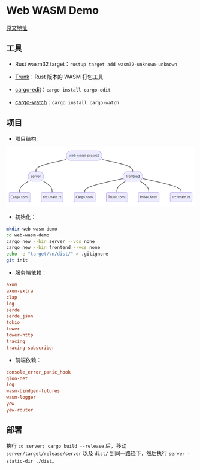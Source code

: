 # Web WASM Demo

[原文地址](https://robert.kra.hn/posts/2022-04-03_rust-web-wasm/)

## 工具

- Rust wasm32 target：`rustup target add wasm32-unknown-unknown`

- [Trunk](https://trunkrs.dev/)：Rust 版本的 WASM 打包工具

- [cargo-edit](https://github.com/killercup/cargo-edit)：`cargo install cargo-edit`

- [cargo-watch](https://watchexec.github.io/#cargo-watch)：`cargo install cargo-watch`

## 项目

- 项目结构:

![项目结构](./Web-WASM-demo.png)

- 初始化：

```sh
mkdir web-wasm-demo
cd web-wasm-demo
cargo new --bin server --vcs none
cargo new --bin frontend --vcs none
echo -e "target/\n/dist/" > .gitignore
git init
```

- 服务端依赖：

```toml
axum
axum-extra
clap
log
serde
serde_json
tokio
tower
tower-http
tracing
tracing-subscriber
```

- 前端依赖：

```toml
console_error_panic_hook
gloo-net
log
wasm-bindgen-futures
wasm-logger
yew
yew-router
```

## 部署

执行 `cd server; cargo build --release` 后，移动 `server/target/release/server` 以及 `dist/` 到同一路径下，然后执行 `server -static-dir ./dist`。
